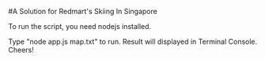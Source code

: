 #A Solution for Redmart's Skiing In Singapore

To run the script, you need nodejs installed.

Type "node app.js map.txt" to run.
Result will displayed in Terminal Console.
Cheers!